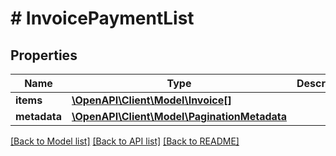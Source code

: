# # InvoicePaymentList

## Properties

Name | Type | Description | Notes
------------ | ------------- | ------------- | -------------
**items** | [**\OpenAPI\Client\Model\Invoice[]**](Invoice.md) |  | [optional]
**metadata** | [**\OpenAPI\Client\Model\PaginationMetadata**](PaginationMetadata.md) |  | [optional]

[[Back to Model list]](../../README.md#models) [[Back to API list]](../../README.md#endpoints) [[Back to README]](../../README.md)
